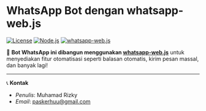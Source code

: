 # WhatsApp Bot dengan whatsapp-web.js

[![License](https://img.shields.io/badge/license-MIT-green.svg)](LICENSE)
[![Node.js](https://img.shields.io/badge/node-%3E%3D14.x-brightgreen)](https://nodejs.org/)
[![whatsapp-web.js](https://img.shields.io/badge/whatsapp--web.js-v1.18.5-blue)](https://github.com/pedroslopez/whatsapp-web.js)

🚀 **Bot WhatsApp ini dibangun menggunakan [whatsapp-web.js](https://github.com/pedroslopez/whatsapp-web.js)** untuk menyediakan fitur otomatisasi seperti balasan otomatis, kirim pesan massal, dan banyak lagi!

---

📞 **Kontak**
- *Penulis*: Muhamad Rizky
- *Email*: paskerhuu@gmail.com
